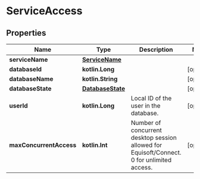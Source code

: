 
# ServiceAccess

## Properties
Name | Type | Description | Notes
------------ | ------------- | ------------- | -------------
**serviceName** | [**ServiceName**](ServiceName.md) |  | 
**databaseId** | **kotlin.Long** |  |  [optional]
**databaseName** | **kotlin.String** |  |  [optional]
**databaseState** | [**DatabaseState**](DatabaseState.md) |  |  [optional]
**userId** | **kotlin.Long** | Local ID of the user in the database. |  [optional]
**maxConcurrentAccess** | **kotlin.Int** | Number of concurrent desktop session allowed for Equisoft/Connect. 0 for unlimited access. |  [optional]



